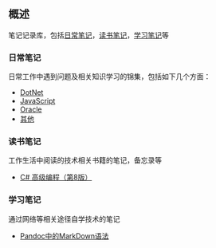 ## 概述

笔记记录库，包括[日常笔记](https://github.com/baiyangcao/Notes/tree/master/Daily%20Notes)，[读书笔记](https://github.com/baiyangcao/Notes/tree/master/Book%20Notes)，[学习笔记](https://github.com/baiyangcao/Notes/tree/master/Study%20Notes)等

### 日常笔记

日常工作中遇到问题及相关知识学习的锦集，包括如下几个方面：

 - [DotNet](https://github.com/baiyangcao/Notes/blob/master/Daily%20Notes/DotNet.md)
 - [JavaScript](https://github.com/baiyangcao/Notes/blob/master/Daily%20Notes/Javascript.md)
 - [Oracle](https://github.com/baiyangcao/Notes/blob/master/Daily%20Notes/Oracle.md)
 - [其他](https://github.com/baiyangcao/Notes/blob/master/Daily%20Notes/Other.md)

### 读书笔记

工作生活中阅读的技术相关书籍的笔记，备忘录等

 - [C# 高级编程（第8版）](https://github.com/baiyangcao/Notes/blob/master/Book%20Notes/Professional%20C%23%208th%20Edition.md)

### 学习笔记

通过网络等相关途径自学技术的笔记

 - [Pandoc中的MarkDown语法](https://github.com/baiyangcao/Notes/blob/master/Study%20Notes/Pandoc%20Markdown.md)
